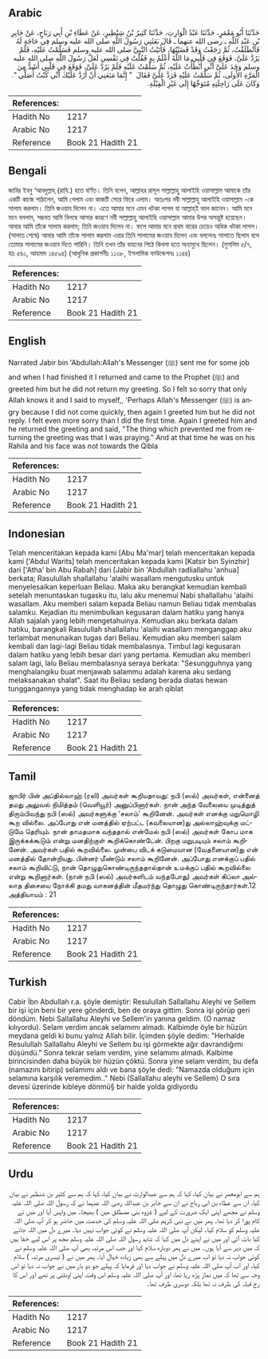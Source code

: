 ## Arabic


<div dir="rtl" lang="ar" style={{fontSize:'larger',backgroundColor:'#f8f9fa',padding:20}}>
حَدَّثَنَا أَبُو مَعْمَرٍ، حَدَّثَنَا عَبْدُ الْوَارِثِ، حَدَّثَنَا كَثِيرُ بْنُ شِنْظِيرٍ، عَنْ عَطَاءِ بْنِ أَبِي رَبَاحٍ، عَنْ جَابِرِ بْنِ عَبْدِ اللَّهِ ـ رضى الله عنهما ـ قَالَ بَعَثَنِي رَسُولُ اللَّهِ صلى الله عليه وسلم فِي حَاجَةٍ لَهُ فَانْطَلَقْتُ، ثُمَّ رَجَعْتُ وَقَدْ قَضَيْتُهَا، فَأَتَيْتُ النَّبِيَّ صلى الله عليه وسلم فَسَلَّمْتُ عَلَيْهِ، فَلَمْ يَرُدَّ عَلَىَّ، فَوَقَعَ فِي قَلْبِي مَا اللَّهُ أَعْلَمُ بِهِ فَقُلْتُ فِي نَفْسِي لَعَلَّ رَسُولَ اللَّهِ صلى الله عليه وسلم وَجَدَ عَلَىَّ أَنِّي أَبْطَأْتُ عَلَيْهِ، ثُمَّ سَلَّمْتُ عَلَيْهِ فَلَمْ يَرُدَّ عَلَىَّ، فَوَقَعَ فِي قَلْبِي أَشَدُّ مِنَ الْمَرَّةِ الأُولَى، ثُمَّ سَلَّمْتُ عَلَيْهِ فَرَدَّ عَلَىَّ فَقَالَ ‏ "‏ إِنَّمَا مَنَعَنِي أَنْ أَرُدَّ عَلَيْكَ أَنِّي كُنْتُ أُصَلِّي ‏"‏‏.‏ وَكَانَ عَلَى رَاحِلَتِهِ مُتَوَجِّهًا إِلَى غَيْرِ الْقِبْلَةِ‏.‏
</div>
<div style={{backgroundColor:'#f8f9fa',padding:20, marginBottom: 10}}><table> <thead> <tr> <th>References:</th> <th></th> </tr> </thead> <tbody><tr><td>Hadith No</td><td>1217</td></tr><tr><td>Arabic No</td><td>1217</td></tr><tr><td>Reference</td><td>Book 21 Hadith 21</td></tr></tbody></table></div>

## Bengali


<div dir="ltr" lang="bn" style={{fontSize:'larger',backgroundColor:'#f8f9fa',padding:20}}>
জাবির ইবনু ‘আবদুল্লাহ্ (রাযি.) হতে বর্ণিত। তিনি বলেন, আল্লাহর রাসূল সাল্লাল্লাহু আলাইহি ওয়াসাল্লাম আমাকে তাঁর একটি কাজে পাঠালেন, আমি গেলাম এবং কাজটি সেরে ফিরে এলাম। অতঃপর নবী সাল্লাল্লাহু আলাইহি ওয়াসাল্লাম -কে সালাম করলাম। তিনি জওয়াব দিলেন না। এতে আমার মনে এমন খটকা লাগল যা আল্লাহ্ই ভাল জানেন। আমি মনে মনে বললাম, সম্ভবত আমি বিলম্বে আসার কারণে নবী সাল্লাল্লাহু আলাইহি ওয়াসাল্লাম আমার উপর অসন্তুষ্ট হয়েছেন। আবার আমি তাঁকে সালাম করলাম; তিনি জওয়াব দিলেন না। ফলে আমার মনে প্রথম বারের চেয়েও অধিক খটকা লাগল। (সালাত শেষে) আবার আমি তাঁকে সালাম করলাম এবার তিনি সালামের জওয়াব দিলেন এবং বললেনঃ সালাতে ছিলাম বলে তোমার সালামের জওয়াব দিতে পারিনি। তিনি তখন তাঁর বাহনের পিঠে কিবলা হতে অন্যমুখে ছিলেন। (মুসলিম ৫/৭, হাঃ ৫৪০, আহমাদ ১৪৫৯৪) (আধুনিক প্রকাশনীঃ ১১৩৮, ইসলামিক ফাউন্ডেশনঃ ১১৪৪)
</div>
<div style={{backgroundColor:'#f8f9fa',padding:20, marginBottom: 10}}><table> <thead> <tr> <th>References:</th> <th></th> </tr> </thead> <tbody><tr><td>Hadith No</td><td>1217</td></tr><tr><td>Arabic No</td><td>1217</td></tr><tr><td>Reference</td><td>Book 21 Hadith 21</td></tr></tbody></table></div>

## English


<div dir="ltr" lang="en" style={{fontSize:'larger',backgroundColor:'#f8f9fa',padding:20}}>
Narrated Jabir bin 'Abdullah:Allah's Messenger (ﷺ) sent me for some job and when I had finished it I returned and came to the Prophet (ﷺ) and greeted him but he did not return my greeting. So I felt so sorry that only Allah knows it and I said to myself,, 'Perhaps Allah's Messenger (ﷺ) is angry because I did not come quickly, then again I greeted him but he did not reply. I felt even more sorry than I did the first time. Again I greeted him and he returned the greeting and said, "The thing which prevented me from returning the greeting was that I was praying." And at that time he was on his Rahila and his face was not towards the Qibla
</div>
<div style={{backgroundColor:'#f8f9fa',padding:20, marginBottom: 10}}><table> <thead> <tr> <th>References:</th> <th></th> </tr> </thead> <tbody><tr><td>Hadith No</td><td>1217</td></tr><tr><td>Arabic No</td><td>1217</td></tr><tr><td>Reference</td><td>Book 21 Hadith 21</td></tr></tbody></table></div>

## Indonesian


<div dir="ltr" lang="id" style={{fontSize:'larger',backgroundColor:'#f8f9fa',padding:20}}>
Telah menceritakan kepada kami [Abu Ma'mar] telah menceritakan kepada kami ['Abdul Warits] telah menceritakan kepada kami [Katsir bin Syinzhir] dari ['Atha' bin Abu Rabah] dari [Jabir bin 'Abdullah radliallahu 'anhua] berkata; Rasulullah shallallahu 'alaihi wasallam mengutusku untuk menyelesaikan keperluan Beliau. Maka aku berangkat kemudian kembali setelah menuntaskan tugasku itu, lalu aku menemui Nabi shallallahu 'alaihi wasallam. Aku memberi salam kepada Beliau namun Beliau tidak membalas salamku. Kejadian itu menimbulkan kegusaran dalam hatiku yang hanya Allah sajalah yang lebih mengetahuinya. Kemudian aku berkata dalam hatiku, barangkali Rasulullah shallallahu 'alaihi wasallam menganggap aku terlambat menunaikan tugas dari Beliau. Kemudian aku memberi salam kembali dan lagi-lagi Beliau tidak membalasnya. Timbul lagi kegusaran dalam hatiku yang lebih besar dari yang pertama. Kemudian aku memberi salam lagi, lalu Beliau membalasnya seraya berkata: "Sesungguhnya yang menghalangiku buat menjawab salammu adalah karena aku sedang melaksanakan shalat". Saat itu Beliau sedang berada diatas hewan tunggangannya yang tidak menghadap ke arah qiblat
</div>
<div style={{backgroundColor:'#f8f9fa',padding:20, marginBottom: 10}}><table> <thead> <tr> <th>References:</th> <th></th> </tr> </thead> <tbody><tr><td>Hadith No</td><td>1217</td></tr><tr><td>Arabic No</td><td>1217</td></tr><tr><td>Reference</td><td>Book 21 Hadith 21</td></tr></tbody></table></div>

## Tamil


<div dir="ltr" lang="ta" style={{fontSize:'larger',backgroundColor:'#f8f9fa',padding:20}}>
ஜாபிர் பின் அப்தில்லாஹ் (ரலி) அவர்கள் கூறியதாவது: நபி (ஸல்) அவர்கள், என்னைத் தமது அலுவல் நிமித்தம் (வெளியூர்) அனுப்பினார்கள். நான் அந்த வேலையை முடித்துத் திரும்பிவந்து நபி (ஸல்) அவர்களுக்கு ‘சலாம்’ கூறினேன். அவர்கள் எனக்கு மறுமொழி கூற வில்லை. அப்போது என் மனத்தில் ஏற்பட்ட (கவலையான)து அல்லாஹ்வுக்கு மட்டுமே தெரியும். நான் தாமதமாக வந்ததால் என்மேல் நபி (ஸல்) அவர்கள் கோப மாக இருக்கக்கூடும் என்று மனதிற்குள் கூறிக்கொண்டேன். பிறகு மறுபடியும் சலாம் கூறினேன். அவர்கள் பதில் கூறவில்லை. முன்பை விடக் கடுமையான (வேதனையான)து என் மனத்தில் தோன்றியது. பின்னர் மீண்டும் சலாம் கூறினேன். அப்போது எனக்குப் பதில் சலாம் கூறிவிட்டு, நான் தொழுதுகொண்டிருந்ததால்தான் உமக்குப் பதில் கூறவில்லை என்று கூறினார்கள். (நான் நபி (ஸல்) அவர்களிடம் வந்தபோது) அவர்கள் கிப்லா அல்லாத திசையை நோக்கி தமது வாகனத்தின் மீதமர்ந்து தொழுது கொண்டிருந்தார்கள்.12 அத்தியாயம் : 21
</div>
<div style={{backgroundColor:'#f8f9fa',padding:20, marginBottom: 10}}><table> <thead> <tr> <th>References:</th> <th></th> </tr> </thead> <tbody><tr><td>Hadith No</td><td>1217</td></tr><tr><td>Arabic No</td><td>1217</td></tr><tr><td>Reference</td><td>Book 21 Hadith 21</td></tr></tbody></table></div>

## Turkish


<div dir="ltr" lang="tr" style={{fontSize:'larger',backgroundColor:'#f8f9fa',padding:20}}>
Cabir İbn Abdullah r.a. şöyle demiştir: Resulullah Sallallahu Aleyhi ve Sellem bir işi için beni bir yere gönderdi, ben de oraya gittim. Sonra işi görüp geri döndüm. Nebi Sallallahu Aleyhi ve Sellem'in yanına geldim. (O namaz kılıyordu). Selam verdim ancak selamımı almadı. Kalbimde öyle bir hüzün meydana geldi ki bunu yalnız Allah bilir. İçimden şöyle dedim: "Herhalde Resulullah Sallallahu Aleyhi ve Sellem bu işi görmekte ağır davrandığımı düşündü." Sonra tekrar selam verdim, yine selamımı almadı. Kalbime birincisinden daha büyük bir hüzün çöktü. Sonra yine selam verdim, bu defa (namazını bitirip) selamımı aldı ve bana şöyle dedi: "Namazda olduğum için selamına karşılık veremedim.." Nebi (Sallallahu aleyhi ve Sellem) O sıra devesi üzerinde kıbleye dönmü§ bir halde yolda gidiyordu
</div>
<div style={{backgroundColor:'#f8f9fa',padding:20, marginBottom: 10}}><table> <thead> <tr> <th>References:</th> <th></th> </tr> </thead> <tbody><tr><td>Hadith No</td><td>1217</td></tr><tr><td>Arabic No</td><td>1217</td></tr><tr><td>Reference</td><td>Book 21 Hadith 21</td></tr></tbody></table></div>

## Urdu


<div dir="rtl" lang="ur" style={{fontSize:'larger',backgroundColor:'#f8f9fa',padding:20}}>
ہم سے ابومعمر نے بیان کیا، کہا کہ ہم سے عبدالوارث نے بیان کیا، کہا کہ ہم سے کثیر بن شنظیر نے بیان کیا، ان سے عطاء بن ابی رباح نے ان سے جابر بن عبداللہ رضی اللہ عنہما نے کہ رسول اللہ صلی اللہ علیہ وسلم نے مجھے اپنی ایک ضرورت کے لیے ( غزوہ بنی مصطلق میں ) بھیجا۔ میں واپس آیا اور میں نے کام پورا کر دیا تھا۔ پھر میں نے نبی کریم صلی اللہ علیہ وسلم کی خدمت میں حاضر ہو کر آپ صلی اللہ علیہ وسلم کو سلام کیا۔ لیکن آپ صلی اللہ علیہ وسلم نے کوئی جواب نہیں دیا۔ میرے دل میں اللہ جانے کیا بات آئی اور میں نے اپنے دل میں کہا کہ شاید رسول اللہ صلی اللہ علیہ وسلم مجھ پر اس لیے خفا ہیں کہ میں دیر سے آیا ہوں۔ میں نے پھر دوبارہ سلام کیا اور جب اس مرتبہ بھی آپ صلی اللہ علیہ وسلم نے کوئی جواب نہ دیا تو اب میرے دل میں پہلے سے بھی زیادہ خیال آیا۔ پھر میں نے ( تیسری مرتبہ ) سلام کیا، اور اب آپ صلی اللہ علیہ وسلم نے جواب دیا اور فرمایا کہ پہلے جو دو بار میں نے جواب نہ دیا تو اس وجہ سے تھا کہ میں نماز پڑھ رہا تھا، اور آپ صلی اللہ علیہ وسلم اس وقت اپنی اونٹنی پر تھے اور اس کا رخ قبلہ کی طرف نہ تھا بلکہ دوسری طرف تھا۔
</div>
<div style={{backgroundColor:'#f8f9fa',padding:20, marginBottom: 10}}><table> <thead> <tr> <th>References:</th> <th></th> </tr> </thead> <tbody><tr><td>Hadith No</td><td>1217</td></tr><tr><td>Arabic No</td><td>1217</td></tr><tr><td>Reference</td><td>Book 21 Hadith 21</td></tr></tbody></table></div>